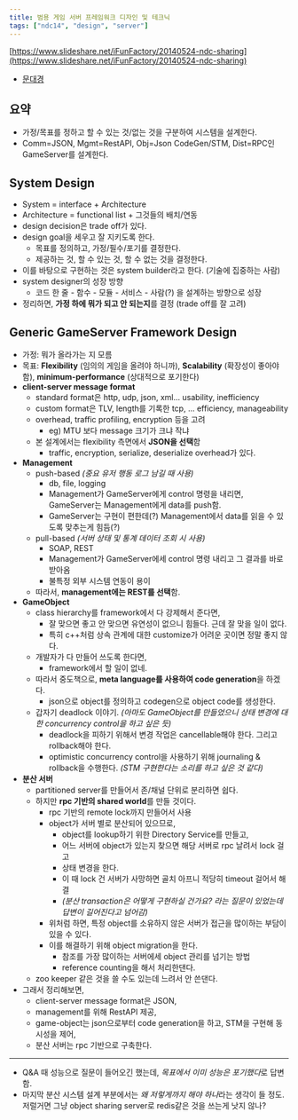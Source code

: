 ```yaml
---
title: 범용 게임 서버 프레임워크 디자인 및 테크닉
tags: ["ndc14", "design", "server"]
---
```


[https://www.slideshare.net/iFunFactory/20140524-ndc-sharing](https://www.slideshare.net/iFunFactory/20140524-ndc-sharing)

- [문대경](https://ifunfactory.com/)

## 요약

- 가정/목표를 정하고 할 수 있는 것/없는 것을 구분하여 시스템을 설계한다.
- Comm=JSON, Mgmt=RestAPI, Obj=Json CodeGen/STM, Dist=RPC인 GameServer를 설계한다.

## System Design

- System = interface + Architecture
- Architecture = functional list + 그것들의 배치/연동
- design decision은 trade off가 있다.
- design goal을 세우고 잘 지키도록 한다.
  - 목표를 정의하고, 가정/필수/포기를 결정한다.
  - 제공하는 것, 할 수 있는 것, 할 수 없는 것을 결정한다.
- 이를 바탕으로 구현하는 것은 system builder라고 한다. (기술에 집중하는 사람)
- system designer의 성장 방향
  - 코드 한 줄 - 함수 - 모듈 - 서비스 - 사람(?) 을 설계하는 방향으로 성장
- 정리하면, **가정 하에 뭐가 되고 안 되는지**를 결정 (trade off를 잘 고려)

## Generic GameServer Framework Design

- 가정: 뭐가 올라가는 지 모름
- 목표: **Flexibility** (임의의 게임을 올려야 하니까), **Scalability** (확장성이 좋아야함), **minimum-performance** (상대적으로 포기한다)
- **client-server message format**
  - standard format은 http, udp, json, xml... usability, inefficiency
  - custom format은 TLV, length를 기록한 tcp, ... efficiency, manageability
  - overhead, traffic profiling, encryption 등을 고려
    - eg) MTU 보다 message 크기가 크냐 작냐
  - 본 설계에서는 flexibility 측면에서 **JSON을 선택**함
    - traffic, encryption, serialize, deserialize overhead가 있다.
- **Management**
  - push-based _(중요 유저 행동 로그 남길 때 사용)_
    - db, file, logging
    - Management가 GameServer에게 control 명령을 내리면, GameServer는 Management에게 data를 push함.
    - GameServer는 구현이 편한데(?) Management에서 data를 읽을 수 있도록 맞추는게 힘듬(?)
  - pull-based _(서버 상태 및 통계 데이터 조회 시 사용)_
    - SOAP, REST
    - Management가 GameServer에세 control 명령 내리고 그 결과를 바로 받아옴
    - 불특정 외부 시스템 연동이 용이
  - 따라서, **management에는 REST를 선택**함.
- **GameObject**
  - class hierarchy를 framework에서 다 강제해서 준다면,
    - 잘 맞으면 좋고 안 맞으면 유연성이 없으니 힘들다. 근데 잘 맞을 일이 없다.
    - 특히 c++처럼 상속 관계에 대한 customize가 어려운 곳이면 정말 좋지 않다.
  - 개발자가 다 만들어 쓰도록 한다면,
    - framework에서 할 일이 없네.
  - 따라서 중도책으로, **meta language를 사용하여 code generation**을 하겠다.
    - json으로 object를 정의하고 codegen으로 object code를 생성한다.
  - 갑자기 deadlock 이야기. _(아마도 GameObject를 만들었으니 상태 변경에 대한 concurrency control을 하고 싶은 듯)_
    - deadlock을 피하기 위해서 변경 작업은 cancellable해야 한다. 그리고 rollback해야 한다.
    - optimistic concurrency control을 사용하기 위해 journaling &amp; rollback을 수행한다. _(STM 구현한다는 소리를 하고 싶은 것 같다)_
- **분산 서버**
  - partitioned server를 만들어서 존/채널 단위로 분리하면 쉽다.
  - 하지만 **rpc 기반의 shared world**를 만들 것이다.
    - rpc 기반의 remote lock까지 만들어서 사용
    - object가 서버 별로 분산되어 있으므로,
      - object를 lookup하기 위한 Directory Service를 만들고,
      - 어느 서버에 object가 있는지 찾으면 해당 서버로 rpc 날려서 lock 걸고
      - 상태 변경을 한다.
      - 이 때 lock 건 서버가 사망하면 골치 아프니 적당히 timeout 걸어서 해결
      - _(분산 transaction은 어떻게 구현하실 건가요? 라는 질문이 있었는데 답변이 길어진다고 넘어감)_
    - 위처럼 하면, 특정 object를 소유하지 않은 서버가 접근을 많이하는 부담이 있을 수 있다.
    - 이를 해결하기 위해 object migration을 한다.
      - 참조를 가장 많이하는 서버에세 object 관리를 넘기는 방법
      - reference counting을 해서 처리한댄다.
  - zoo keeper 같은 것을 쓸 수도 있는데 느려서 안 쓴댄다.
- 그래서 정리해보면,
  - client-server message format은 JSON,
  - management를 위해 RestAPI 제공,
  - game-object는 json으로부터 code generation을 하고, STM을 구현해 동시성을 제어,
  - 분산 서버는 rpc 기반으로 구축한다.

---

- Q&amp;A 때 성능으로 질문이 들어오긴 했는데, *목표에서 이미 성능은 포기했다*로 답변함.
- 마지막 분산 시스템 설계 부분에서는 *왜 저렇게까지 해야 하나*라는 생각이 들 정도. 저럴거면 그냥 object sharing server로 redis같은 것을 쓰는게 낫지 않나?
